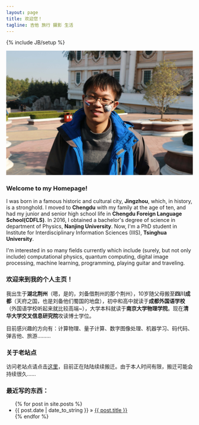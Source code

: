 ```yaml
---
layout: page
title: 欢迎您！
tagline: 吉他 旅行 摄影 生活
---
```

{% include JB/setup %}

![Minion](/assets/images/2016-08-18-photo.jpg)

### Welcome to my Homepage!

I was born in a famous historic and cultural city, **Jingzhou**, which, in history, is a stronghold. I moved to **Chengdu** with my family at the age of ten, and had my junior and senior high school life in **Chengdu Foreign Language School(CDFLS)**. In 2016, I obtained a bachelor's degree of science in department of Physics, **Nanjing University**. Now, I'm a PhD student in Institute for Interdisciplinary Information Sciences (IIIS), **Tsinghua University**.

I'm interested in so many fields currently which include (surely, but not only include) computational physics, quantum computing, digital image processing, machine learning, programming, playing guitar and traveling.

### 欢迎来到我的个人主页！

我出生于**湖北荆州**（嗯，是的，刘备借荆州的那个荆州），10岁随父母搬至**四川成都**（天府之国，也是刘备他们蜀国的地盘），初中和高中就读于**成都外国语学校**（外国语学校听起来就比较高端~），大学本科就读于**南京大学物理学院**。现在**清华大学交叉信息研究院**攻读博士学位。

目前感兴趣的方向有：计算物理、量子计算、数字图像处理、机器学习、码代码、弹吉他、旅游………

### 关于老站点

访问老站点请点击[这里](http://zhangchuheng.sinaapp.com)，目前正在陆陆续续搬迁。由于本人时间有限，搬迁可能会持续很久……


### 最近写的东西：

<ul class="posts">
  {% for post in site.posts %}
    <li><span>{{ post.date | date_to_string }}</span> &raquo; <a href="{{ BASE_PATH }}{{ post.url }}">{{ post.title }}</a></li>
  {% endfor %}
</ul>